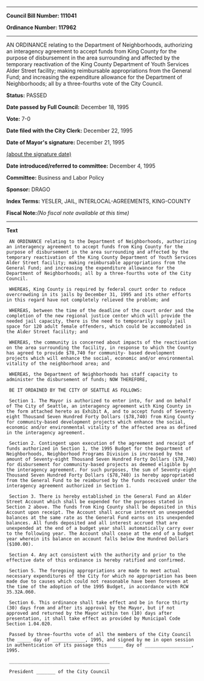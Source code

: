 

********

**Council Bill Number: 111041**
   
**Ordinance Number: 117962**
********

 AN ORDINANCE relating to the Department of Neighborhoods, authorizing an interagency agreement to accept funds from King County for the purpose of disbursement in the area surrounding and affected by the temporary reactivation of the King County Department of Youth Services Alder Street facility; making reimbursable appropriations from the General Fund; and increasing the expenditure allowance for the Department of Neighborhoods; all by a three-fourths vote of the City Council.

**Status:** PASSED
   
**Date passed by Full Council:** December 18, 1995
   
**Vote:** 7-0
   
**Date filed with the City Clerk:** December 22, 1995
   
**Date of Mayor's signature:** December 21, 1995
   
[(about the signature date)](/~public/approvaldate.htm)
   
   
   
**Date introduced/referred to committee:** December 4, 1995
   
**Committee:** Business and Labor Policy
   
**Sponsor:** DRAGO
   
   
**Index Terms:** YESLER, JAIL, INTERLOCAL-AGREEMENTS, KING-COUNTY

**Fiscal Note:**_(No fiscal note available at this time)_

********

**Text**
   
```
 AN ORDINANCE relating to the Department of Neighborhoods, authorizing an interagency agreement to accept funds from King County for the purpose of disbursement in the area surrounding and affected by the temporary reactivation of the King County Department of Youth Services Alder Street facility; making reimbursable appropriations from the General Fund; and increasing the expenditure allowance for the Department of Neighborhoods; all by a three-fourths vote of the City Council.

 WHEREAS, King County is required by federal court order to reduce overcrowding in its jails by December 31, 1995 and its other efforts in this regard have not completely relieved the problem; and

 WHEREAS, between the time of the deadline of the court order and the completion of the new regional justice center which will provide the needed jail capacity, there is the need to temporarily supply jail space for 120 adult female offenders, which could be accommodated in the Alder Street facility; and

 WHEREAS, the community is concerned about impacts of the reactivation on the area surrounding the facility, in response to which the County has agreed to provide $78,740 for community- based development projects which will enhance the social, economic and/or environmental vitality of the neighborhood area; and

 WHEREAS, the Department of Neighborhoods has staff capacity to administer the disbursement of funds; NOW THEREFORE,

 BE IT ORDAINED BY THE CITY OF SEATTLE AS FOLLOWS:

 Section 1. The Mayor is authorized to enter into, for and on behalf of The City of Seattle, an interagency agreement with King County in the form attached hereto as Exhibit A, and to accept funds of Seventy-eight Thousand Seven Hundred Forty Dollars ($78,740) from King County for community-based development projects which enhance the social, economic and/or environmental vitality of the affected area as defined in the interagency agreement.

 Section 2. Contingent upon execution of the agreement and receipt of funds authorized in Section 1, the 1995 Budget for the Department of Neighborhoods, Neighborhood Programs Division is increased by the amount of Seventy-eight Thousand Seven Hundred Forty Dollars ($78,740) for disbursement for community-based projects as deemed eligible by the interagency agreement. For such purposes, the sum of Seventy-eight Thousand Seven Hundred Forty Dollars ($78,740) is hereby appropriated from the General Fund to be reimbursed by the funds received under the interagency agreement authorized in Section 1.

 Section 3. There is hereby established in the General Fund an Alder Street Account which shall be expended for the purposes stated in Section 2 above. The funds from King County shall be deposited in this Account upon receipt. The Account shall accrue interest on unexpended balances at the same rate as the General Fund earns on its unexpended balances. All funds deposited and all interest accrued that are unexpended at the end of a budget year shall automatically carry over to the following year. The Account shall cease at the end of a budget year wherein its balance on account falls below One Hundred Dollars ($100.00).

 Section 4. Any act consistent with the authority and prior to the effective date of this ordinance is hereby ratified and confirmed.

 Section 5. The foregoing appropriations are made to meet actual necessary expenditures of the City for which no appropriation has been made due to causes which could not reasonable have been foreseen at the time of the adoption of the 1995 Budget, in accordance with RCW 35.32A.060.

 Section 6. This ordinance shall take effect and be in force thirty (30) days from and after its approval by the Mayor, but if not approved and returned by the Mayor within ten (10) days after presentation, it shall take effect as provided by Municipal Code Section 1.04.020.

 Passed by three-fourths vote of all the members of the City Council the _____ day of ____________, 1995, and signed by me in open session in authentication of its passage this _____ day of _________________, 1995.

 _____________________________________

 President _______ of the City Council

```
